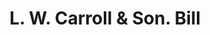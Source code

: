 ---
doi: 10.7916/D8BP1DZX
date_other: '1900'
date_other_textual: 1900-1909
form: printed ephemera
genre:
- Invoices
name:
- L. W. Carroll & Son
object_in_context_url: https://biggert.cul.columbia.edu/items/view/ave_biggert_01729
subject_hierarchical_geographic:
- Norwich, Connecticut, United States
subject_name:
- L. W. Carroll & Son
title: L. W. Carroll & Son. Bill
sort_title: L. W. Carroll & Son. Bill
call_number: ave_biggert_01729
coordinates:
- 41.55027777777777,-72.08749999999999
pid: ave_biggert_01729
identifiers: ave_biggert_01729
permalink: /biggert/ave_biggert_01729/
layout: iiif-image-page
---